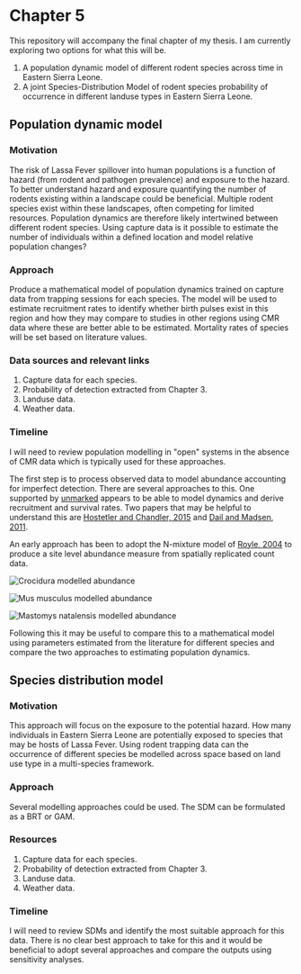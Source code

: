 # Chapter 5

This repository will accompany the final chapter of my thesis. I am currently exploring two options for what this will be.

1. A population dynamic model of different rodent species across time in Eastern Sierra Leone.
2. A joint Species-Distribution Model of rodent species probability of occurrence in different landuse types in Eastern Sierra Leone.

## Population dynamic model

### Motivation

The risk of Lassa Fever spillover into human populations is a function of hazard (from rodent and pathogen prevalence) and exposure to the hazard. To better understand hazard and exposure quantifying the number of rodents existing within a landscape could be beneficial. Multiple rodent species exist within these landscapes, often competing for limited resources. Population dynamics are therefore likely intertwined between different rodent species. Using capture data is it possible to estimate the number of individuals within a defined location and model relative population changes?

### Approach

Produce a mathematical model of population dynamics trained on capture data from trapping sessions for each species. The model will be used to estimate recruitment rates to identify whether birth pulses exist in this region and how they may compare to studies in other regions using CMR data where these are better able to be estimated. Mortality rates of species will be set based on literature values. 

### Data sources and relevant links

1. Capture data for each species.
2. Probability of detection extracted from Chapter 3.
3. Landuse data.
4. Weather data.

### Timeline

I will need to review population modelling in "open" systems in the absence of CMR data which is typically used for these approaches. 

The first step is to process observed data to model abundance accounting for imperfect detection. There are several approaches to this. One supported by [unmarked](https://rbchan.github.io/unmarked/reference/index.html) appears to be able to model dynamics and derive recruitment and survival rates. Two papers that may be helpful to understand this are [Hostetler and Chandler, 2015](https://doi.org/10.1890/14-1487.1) and [Dail and Madsen, 2011](https://doi.org/10.1111/j.1541-0420.2010.01465.x). 

An early approach has been to adopt the N-mixture model of [Royle, 2004](https://doi.org/10.1111/j.0006-341X.2004.00142.x) to produce a site level abundance measure from spatially replicated count data.

![Crocidura modelled abundance]("output/crocidura_abundance.png")

![Mus musculus modelled abundance]("output/mus_abundance.png")

![Mastomys natalensis modelled abundance]("output/mastomys_abundance.png")

Following this it may be useful to compare this to a mathematical model using parameters estimated from the literature for different species and compare the two approaches to estimating population dynamics.

## Species distribution model

### Motivation

This approach will focus on the exposure to the potential hazard. How many individuals in Eastern Sierra Leone are potentially exposed to species that may be hosts of Lassa Fever. Using rodent trapping data can the occurrence of different species be modelled across space based on land use type in a multi-species framework.

### Approach

Several modelling approaches could be used. The SDM can be formulated as a BRT or GAM.

### Resources

1. Capture data for each species.
2. Probability of detection extracted from Chapter 3.
3. Landuse data.
4. Weather data.

### Timeline

I will need to review SDMs and identify the most suitable approach for this data. There is no clear best approach to take for this and it would be beneficial to adopt several approaches and compare the outputs using sensitivity analyses.
